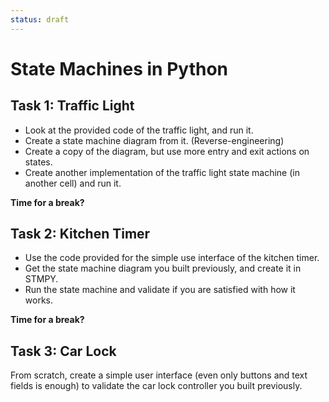 ```yaml
---
status: draft
---
```


# State Machines in Python


## Task 1: Traffic Light

* Look at the provided code of the traffic light, and run it. 
* Create a state machine diagram from it. (Reverse-engineering)
* Create a copy of the diagram, but use more entry and exit actions on states.
* Create another implementation of the traffic light state machine (in another cell) and run it.

**Time for a break?**

## Task 2: Kitchen Timer

* Use the code provided for the simple use interface of the kitchen timer.
* Get the state machine diagram you built previously, and create it in STMPY.
* Run the state machine and validate if you are satisfied with how it works.

**Time for a break?**

## Task 3: Car Lock

From scratch, create a simple user interface (even only buttons and text fields is enough) to validate the car lock controller you built previously.